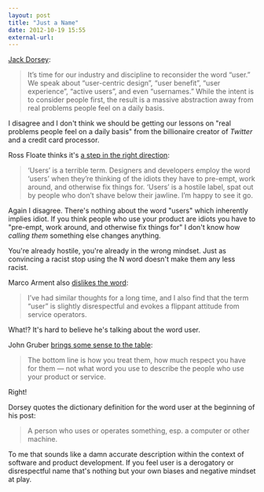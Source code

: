 ```yaml
---
layout: post
title: "Just a Name"
date: 2012-10-19 15:55
external-url: 
---
```


[Jack Dorsey](http://jacks.tumblr.com/post/33785796042/lets-reconsider-our-users):

> It’s time for our industry and discipline to reconsider the word “user.” We speak about “user-centric design”, “user benefit”, “user experience”, “active users”, and even “usernames.” While the intent is to consider people first, the result is a massive abstraction away from real problems people feel on a daily basis.

I disagree and I don't think we should be getting our lessons on "real problems people feel on a daily basis" from the billionaire creator of *Twitter* and a credit card processor.

Ross Floate thinks it's [a step in the right direction](http://floate.com.au/2012/10/empathy/):

> ‘Users’ is a terrible term. Designers and developers employ the word ‘users’ when they’re thinking of the idiots they have to pre-empt, work around, and otherwise fix things for. ‘Users’ is a hostile label, spat out by people who don’t shave below their jawline. I’m happy to see it go.

Again I disagree. There's nothing about the word "users" which inherently implies idiot. If you think people who use your product are idiots you have to "pre-empt, work around, and otherwise fix things for" I don't know how *calling them* something else changes anything. 

You're already hostile, you're already in the wrong mindset. Just as convincing a racist stop using the N word doesn't make them any less racist.

Marco Arment also [dislikes the word](http://www.marco.org/2012/10/18/jack-users):

> I’ve had similar thoughts for a long time, and I also find that the term “user” is slightly disrespectful and evokes a flippant attitude from service operators.

What!? It's hard to believe he's talking about the word user.

John Gruber [brings some sense to the table](http://daringfireball.net/linked/2012/10/18/winer-users):

> The bottom line is how you treat them, how much respect you have for them — not what word you use to describe the people who use your product or service.

Right!

Dorsey quotes the dictionary definition for the word user at the beginning of his post:

> A person who uses or operates something, esp. a computer or other machine.

To me that sounds like a damn accurate description within the context of software and product development. If you feel user is a derogatory or disrespectful name that's nothing but your own biases and negative mindset at play.